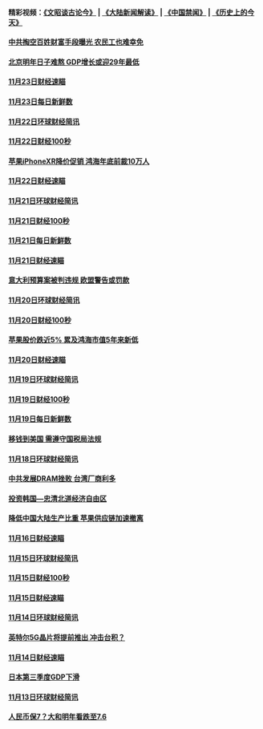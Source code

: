#### 精彩视频：[《文昭谈古论今》](https://github.com/gfw-breaker/wenzhao/blob/master/README.md?t=11260931) | [《大陆新闻解读》](https://github.com/gfw-breaker/ntdtv-comedy/blob/master/README.md?t=11260931) | [《中国禁闻》](https://github.com/gfw-breaker/ntdtv-news/blob/master/README.md?t=11260931) | [《历史上的今天》](https://github.com/gfw-breaker/today-in-history/blob/master/README.md?t=11260931) 

#### [中共掏空百姓财富手段曝光 农民工也难幸免](../pages/news208/a1400801.md?t=11260931) 

#### [北京明年日子难熬  GDP增长或迎29年最低](../pages/news208/a1400727.md?t=11260931) 

#### [11月23日财经速瞄](../pages/news208/a1400579.md?t=11260931) 

#### [11月23日每日新鲜数](../pages/news208/a1400561.md?t=11260931) 

#### [11月22日环球财经简讯](../pages/news208/a1400540.md?t=11260931) 

#### [11月22日财经100秒](../pages/news208/a1400521.md?t=11260931) 

#### [苹果iPhoneXR降价促销  鸿海年底前裁10万人](../pages/news208/a1400490.md?t=11260931) 

#### [11月22日财经速瞄](../pages/news208/a1400437.md?t=11260931) 

#### [11月21日环球财经简讯](../pages/news208/a1400399.md?t=11260931) 

#### [11月21日财经100秒](../pages/news208/a1400374.md?t=11260931) 

#### [11月21日每日新鲜数](../pages/news208/a1400288.md?t=11260931) 

#### [11月21日财经速瞄](../pages/news208/a1400286.md?t=11260931) 

#### [意大利预算案被判违规 欧盟警告或罚款](../pages/news208/a1400280.md?t=11260931) 

#### [11月20日环球财经简讯](../pages/news208/a1400248.md?t=11260931) 

#### [11月20日财经100秒](../pages/news208/a1400231.md?t=11260931) 

#### [苹果股价跌近5% 累及鸿海市值5年来新低](../pages/news208/a1400185.md?t=11260931) 

#### [11月20日财经速瞄](../pages/news208/a1400144.md?t=11260931) 

#### [11月19日环球财经简讯](../pages/news208/a1400102.md?t=11260931) 

#### [11月19日财经100秒](../pages/news208/a1400084.md?t=11260931) 

#### [11月19日每日新鲜数](../pages/news208/a1399985.md?t=11260931) 

#### [移钱到美国 需遵守国税局法规](../pages/news208/a1399928.md?t=11260931) 

#### [11月18日环球财经简讯](../pages/news208/a1399951.md?t=11260931) 

#### [中共发展DRAM挫败 台湾厂商利多](../pages/news208/a1399927.md?t=11260931) 

#### [投资韩国—忠清北道经济自由区](../pages/news208/a1399857.md?t=11260931) 

#### [降低中国大陆生产比重 苹果供应链加速撤离](../pages/news208/a1399810.md?t=11260931) 

#### [11月16日财经速瞄](../pages/news208/a1399651.md?t=11260931) 

#### [11月15日环球财经简讯](../pages/news208/a1399607.md?t=11260931) 

#### [11月15日财经100秒](../pages/news208/a1399597.md?t=11260931) 

#### [11月15日财经速瞄](../pages/news208/a1399510.md?t=11260931) 

#### [11月14日环球财经简讯](../pages/news208/a1399463.md?t=11260931) 

#### [英特尔5G晶片将提前推出 冲击台积？](../pages/news208/a1399449.md?t=11260931) 

#### [11月14日财经速瞄](../pages/news208/a1399351.md?t=11260931) 

#### [日本第三季度GDP下滑](../pages/news208/a1399321.md?t=11260931) 

#### [11月13日环球财经简讯](../pages/news208/a1399307.md?t=11260931) 

#### [人民币保7？大和明年看跌至7.6](../pages/news208/a1399186.md?t=11260931) 


